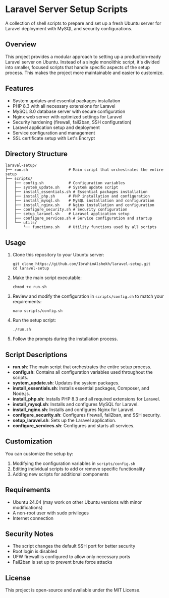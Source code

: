 # Laravel Server Setup Scripts

A collection of shell scripts to prepare and set up a fresh Ubuntu server for Laravel deployment with MySQL and security configurations.

## Overview

This project provides a modular approach to setting up a production-ready Laravel server on Ubuntu. Instead of a single monolithic script, it's divided into smaller, focused scripts that handle specific aspects of the setup process. This makes the project more maintainable and easier to customize.

## Features

- System updates and essential packages installation
- PHP 8.3 with all necessary extensions for Laravel
- MySQL 8.0 database server with secure configuration
- Nginx web server with optimized settings for Laravel
- Security hardening (firewall, fail2ban, SSH configuration)
- Laravel application setup and deployment
- Service configuration and management
- SSL certificate setup with Let's Encrypt

## Directory Structure

```
laravel-setup/
├── run.sh                  # Main script that orchestrates the entire setup
├── scripts/
│   ├── config.sh           # Configuration variables
│   ├── system_update.sh    # System update script
│   ├── install_essentials.sh # Essential packages installation
│   ├── install_php.sh      # PHP installation and configuration
│   ├── install_mysql.sh    # MySQL installation and configuration
│   ├── install_nginx.sh    # Nginx installation and configuration
│   ├── configure_security.sh # Security configuration
│   ├── setup_laravel.sh    # Laravel application setup
│   ├── configure_services.sh # Service configuration and startup
│   └── utils/
│       └── functions.sh    # Utility functions used by all scripts
```

## Usage

1. Clone this repository to your Ubuntu server:
   ```
   git clone https://github.com/IbrahimAlshekh/laravel-setup.git
   cd laravel-setup
   ```

2. Make the main script executable:
   ```
   chmod +x run.sh
   ```

3. Review and modify the configuration in `scripts/config.sh` to match your requirements:
   ```
   nano scripts/config.sh
   ```

4. Run the setup script:
   ```
   ./run.sh
   ```

5. Follow the prompts during the installation process.

## Script Descriptions

- **run.sh**: The main script that orchestrates the entire setup process.
- **config.sh**: Contains all configuration variables used throughout the scripts.
- **system_update.sh**: Updates the system packages.
- **install_essentials.sh**: Installs essential packages, Composer, and Node.js.
- **install_php.sh**: Installs PHP 8.3 and all required extensions for Laravel.
- **install_mysql.sh**: Installs and configures MySQL for Laravel.
- **install_nginx.sh**: Installs and configures Nginx for Laravel.
- **configure_security.sh**: Configures firewall, fail2ban, and SSH security.
- **setup_laravel.sh**: Sets up the Laravel application.
- **configure_services.sh**: Configures and starts all services.

## Customization

You can customize the setup by:

1. Modifying the configuration variables in `scripts/config.sh`
2. Editing individual scripts to add or remove specific functionality
3. Adding new scripts for additional components

## Requirements

- Ubuntu 24.04 (may work on other Ubuntu versions with minor modifications)
- A non-root user with sudo privileges
- Internet connection

## Security Notes

- The script changes the default SSH port for better security
- Root login is disabled
- UFW firewall is configured to allow only necessary ports
- Fail2ban is set up to prevent brute force attacks

## License

This project is open-source and available under the MIT License.